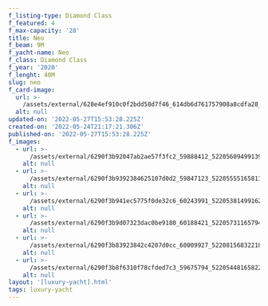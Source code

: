 ```yaml
---
f_listing-type: Diamond Class
f_featured: 4
f_max-capacity: '28'
title: Neo
f_beam: 9M
f_yacht-name: Neo
f_class: Diamond Class
f_year: '2020'
f_lenght: 40M
slug: neo
f_card-image:
  url: >-
    /assets/external/628e4ef910c0f2bdd58d7f46_614db6d761757908a8cdfa28_8-p-500.jpg
  alt: null
updated-on: '2022-05-27T15:53:28.225Z'
created-on: '2022-05-24T21:17:21.306Z'
published-on: '2022-05-27T15:53:28.225Z'
f_images:
  - url: >-
      /assets/external/6290f3b92047ab2ae57f3fc2_59888412_522056094991395_2670472474080051200_n.jpg
    alt: null
  - url: >-
      /assets/external/6290f3b9392384625107d0d2_59847123_522055551658116_9046552760173985792_n.jpg
    alt: null
  - url: >-
      /assets/external/6290f3b941ec5775f0de32c6_60243991_522053814991623_6577088122801094656_n.jpg
    alt: null
  - url: >-
      /assets/external/6290f3b9d07323dac0be9180_60188421_522057311657940_6799787683246768128_n.jpg
    alt: null
  - url: >-
      /assets/external/6290f3b83923842c4207d0cc_60009927_522081568322181_1477757328676618240_n.jpg
    alt: null
  - url: >-
      /assets/external/6290f3b8f6310f78cfded7c3_59675794_522054481658223_7323559370195730432_n.jpg
    alt: null
layout: '[luxury-yacht].html'
tags: luxury-yacht
---
```



